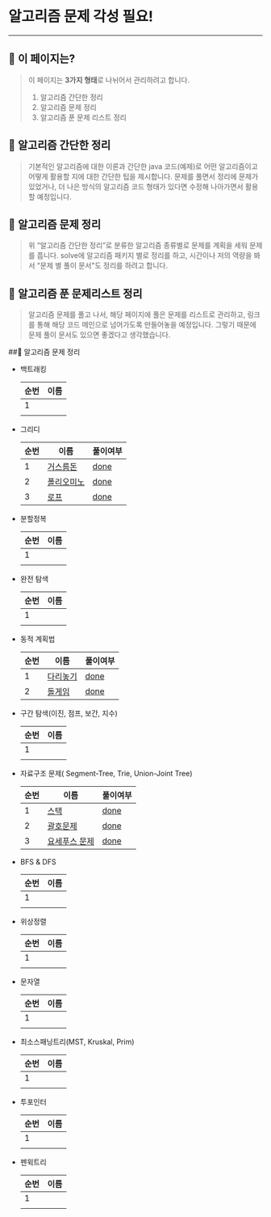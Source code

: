# 알고리즘 문제 각성 필요!

---

## 📄 이 페이지는?

> 이 페이지는 **3가지 형태**로 나뉘어서 관리하려고 합니다.
> 1) 알고리즘 간단한 정리
> 2) 알고리즘 문제 정리
> 3) 알고리즘 푼 문제 리스트 정리

## 🥇 알고리즘 간단한 정리

> 기본적인 알고리즘에 대한 이론과 간단한 java 코드(예제)로 어떤 알고리즘이고 어떻게 활용할 지에 대한 간단한 팁을 제시합니다. 문제를 풀면서 정리에 문제가 있었거나, 더 나은 방식의 알고리즘 코드 형태가 있다면 수정해 나아가면서 활용할 예정입니다.
>

## 🥈 알고리즘 문제 정리

> 위 “알고리즘 간단한 정리”로 분류한 알고리즘 종류별로 문제를 계획을 세워 문제를 풉니다. solve에 알고리즘 패키지 별로 정리를 하고, 시간이나 저의 역량을 봐서 “문제 별 풀이 문서"도 정리를 하려고 합니다.
>

## 🥉 알고리즘 푼 문제리스트 정리

> 알고리즘 문제를 풀고 나서, 해당 페이지에 풀은 문제를 리스트로 관리하고, 링크를 통해 해당 코드 메인으로 넘어가도록 만들어놓을 예정입니다. 그렇기 때문에 문제 풀이 문서도 있으면 좋겠다고 생각했습니다.
>


##🥊 알고리즘 문제 정리

- 백트래킹

    | 순번 | 이름 |
    | --- | --- |
    | 1 |  |
    |  |  |

- 그리디

    | 순번 | 이름 | 풀이여부 |
    | --- | --- | --- |
    | 1 | [거스름돈](https://www.acmicpc.net/problem/14916) | [done](https://github.com/BlockJJam/java-algorithm/blob/main/src/solve/baekjoon/greedy/Change_14916.java)|
    |  2 | [폴리오미노](https://www.acmicpc.net/problem/1343) | [done](https://github.com/BlockJJam/java-algorithm/blob/main/src/solve/baekjoon/greedy/Polyomino_1343.java) |
    | 3 | [로프](https://www.acmicpc.net/problem/2217) | [done](https://github.com/BlockJJam/java-algorithm/blob/main/src/solve/baekjoon/greedy/Rope_2217.java) |
- 분할정복

    | 순번 | 이름 |
    | --- | --- |
    | 1 |  |
    |  |  |

- 완전 탐색

    | 순번 | 이름 |
    | --- | --- |
    | 1 |  |
    |  |  |
- 동적 계획법

    | 순번 | 이름 | 풀이여부 |
    | --- | --- | ---|
    | 1 |  [다리놓기](https://www.acmicpc.net/problem/1010)| [done](https://github.com/BlockJJam/java-algorithm/blob/main/src/solve/baekjoon/dp/Bridge_1010.java) |
    | 2 | [돌게임](acmicpc.net/problem/9655) | [done](https://github.com/BlockJJam/java-algorithm/blob/main/src/solve/baekjoon/dp/StoneGame_9655.java) |
- 구간 탐색(이진, 점프, 보간, 지수)

    | 순번 | 이름 |
    | --- | --- |
    | 1 |  |
    |  |  |

- 자료구조 문제( Segment-Tree, Trie, Union-Joint Tree)

    | 순번 | 이름 | 풀이여부 |
    | --- | --- | --- |
    | 1 | [스택](https://www.acmicpc.net/problem/10828) | [done](https://github.com/BlockJJam/java-algorithm/blob/main/src/solve/baekjoon/datastructure/Stack_10828.java) |
    | 2 | [괄호문제](https://www.acmicpc.net/problem/9012) | [done](https://github.com/BlockJJam/java-algorithm/blob/main/src/solve/baekjoon/datastructure/ParenthesisString_9012.java) |
    | 3 | [요세푸스 문제](https://www.acmicpc.net/problem/1158) | [done](https://github.com/BlockJJam/java-algorithm/blob/main/src/solve/baekjoon/datastructure/Josephus_1158.java) |

- BFS & DFS

    | 순번 | 이름 |
    | --- | --- |
    | 1 |  |
    |  |  |
- 위상정렬

    | 순번 | 이름 |
    | --- | --- |
    | 1 |  |
    |  |  |
- 문자열

    | 순번 | 이름 |
    | --- | --- |
    | 1 |  |
    |  |  |
- 최소스패닝트리(MST, Kruskal, Prim)

    | 순번 | 이름 |
    | --- | --- |
    | 1 |  |
    |  |  |
- 투포인터

    | 순번 | 이름 |
    | --- | --- |
    | 1 |  |
    |  |  |
- 펜윅트리

    | 순번 | 이름 |
    | --- | --- |
    | 1 |  |
    |  |  |